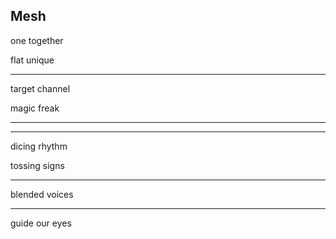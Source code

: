 ## Mesh

one together

flat unique

---

target channel

magic freak

---
---

dicing rhythm

tossing signs

---

blended voices

---

guide our eyes
